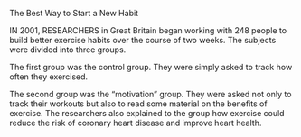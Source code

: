 The Best Way to Start a New Habit

IN 2001, RESEARCHERS in Great Britain began working with 248 people
to build better exercise habits over the course of two weeks. The
subjects were divided into three groups.

The first group was the control group. They were simply asked to
track how often they exercised.

The second group was the “motivation” group. They were asked not
only to track their workouts but also to read some material on the
benefits of exercise. The researchers also explained to the group how
exercise could reduce the risk of coronary heart disease and improve
heart health.